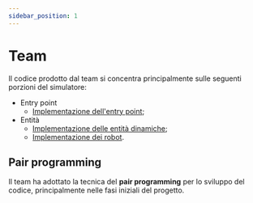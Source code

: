 ```yaml
---
sidebar_position: 1
---
```


# Team

Il codice prodotto dal team si concentra principalmente sulle seguenti porzioni del simulatore:

- Entry point
  - [Implementazione dell'entry point](./../04-detailed-design/02-entry-point.md);
- Entità
  - [Implementazione delle entità dinamiche](./../04-detailed-design/05-entity.md#dynamicentity);
  - [Implementazione dei robot](./../04-detailed-design/05-entity.md#robot).

## Pair programming

Il team ha adottato la tecnica del **pair programming** per lo sviluppo del codice, principalmente nelle fasi iniziali del progetto.
